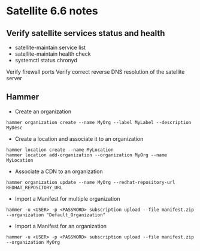 # Satellite 6.6 notes

## Verify satellite services status and health
- satellite-maintain service list
- satellite-maintain health check
- systemctl status chronyd

Verify firewall ports
Verify correct reverse DNS resolution of the satellite server

## Hammer
- Create an organization

```hammer organization create --name MyOrg --label MyLabel --description MyDesc```

- Create a location and associate it to an organization

```
hammer location create --name MyLocation
hammer location add-organization --organization MyOrg --name MyLocation  
```

- Associate a CDN to an organization

```hammer organization update --name MyOrg --redhat-repository-url REDHAT_REPOSITORY_URL```

- Import a Manifest for multiple organization

```hammer -u <USER> -p <PASSWORD> subscription upload --file manifest.zip --organization "Default_Organization" ```

- Import a Manifest for an organization

```hammer -u <USER> -p <PASSWORD> subscription upload --file manifest.zip --organization MyOrg```




